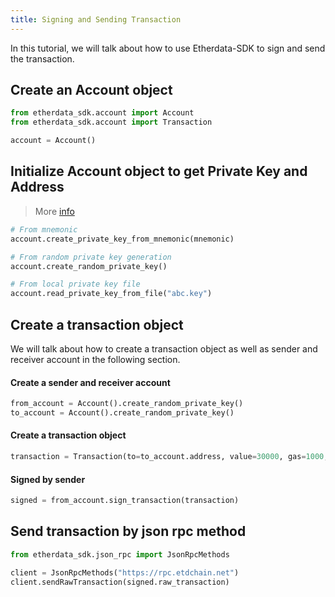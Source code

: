 ```yaml
---
title: Signing and Sending Transaction
---
```

    
In this tutorial, we will talk about how to use Etherdata-SDK to sign and send the transaction.

## Create an Account object

```python
from etherdata_sdk.account import Account
from etherdata_sdk.account import Transaction 

account = Account()
```

## Initialize Account object to get Private Key and Address

> More [info](/docs/python/api/etherdata_sdk/account/create)

```python
# From mnemonic
account.create_private_key_from_mnemonic(mnemonic)

# From random private key generation
account.create_random_private_key()

# From local private key file
account.read_private_key_from_file("abc.key")
```

## Create a transaction object
We will talk about how to create a transaction object as well as sender and receiver account in the following section.
 
#### Create a sender and receiver account

```python
from_account = Account().create_random_private_key()
to_account = Account().create_random_private_key()
```

#### Create a transaction object

```python
transaction = Transaction(to=to_account.address, value=30000, gas=1000, gas_price=300, nonce=1)
```

#### Signed by sender

```python
signed = from_account.sign_transaction(transaction)
```


## Send transaction by json rpc method

```python
from etherdata_sdk.json_rpc import JsonRpcMethods

client = JsonRpcMethods("https://rpc.etdchain.net")
client.sendRawTransaction(signed.raw_transaction)
```
